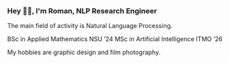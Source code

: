 ### Hey ✌🏻, I'm Roman, NLP Research Engineer
The main field of activity is Natural Language Processing.

BSc in Applied Mathematics NSU ’24
MSc in Artificial Intelligence ITMO ’26 
 
My hobbies are graphic design and film photography.
